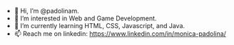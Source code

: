- 👋 Hi, I’m @padolinam. 
- 👀 I’m interested in Web and Game Development.
- 🌱 I’m currently learning HTML, CSS, Javascript, and Java.
- 📫 Reach me on linkedin: https://www.linkedin.com/in/monica-padolina/
